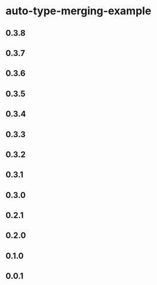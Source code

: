 # auto-type-merging-example

## 0.3.8

## 0.3.7

## 0.3.6

## 0.3.5

## 0.3.4

## 0.3.3

## 0.3.2

## 0.3.1

## 0.3.0

## 0.2.1

## 0.2.0

## 0.1.0

## 0.0.1
